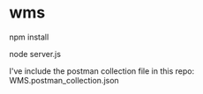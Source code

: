 # wms

npm install

node server.js

I've include the postman collection file in this repo:
WMS.postman_collection.json
